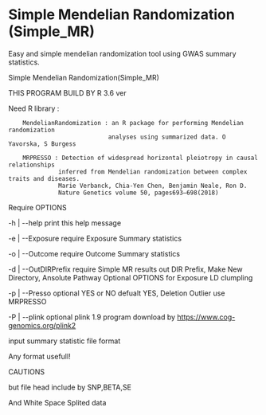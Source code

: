 # Simple Mendelian Randomization (Simple_MR)
Easy and simple mendelian randomization tool using GWAS summary statistics.


Simple Mendelian Randomization(Simple_MR)
  
THIS PROGRAM BUILD BY R 3.6 ver


Need R library :

        MendelianRandomization : an R package for performing Mendelian randomization
                                analyses using summarized data. O Yavorska, S Burgess

        MRPRESSO : Detection of widespread horizontal pleiotropy in causal relationships
                  inferred from Mendelian randomization between complex traits and diseases.
                  Marie Verbanck, Chia-Yen Chen, Benjamin Neale, Ron D.
                  Nature Genetics volume 50, pages693–698(2018)


Require OPTIONS

-h | --help                   print this help message

-e | --Exposure      require  Exposure Summary statistics

-o | --Outcome       require  Outcome Summary statistics

-d | --OutDIRPrefix  require  Simple MR results out DIR Prefix, Make New Directory, Ansolute Pathway
Optional OPTIONS for Exposure LD clumpling

-p | --Presso        optional YES or NO defualt YES, Deletion Outlier use MRPRESSO

-P | --plink         optional plink 1.9 program download by https://www.cog-genomics.org/plink2



input summary statistic file format

Any format usefull!

CAUTIONS

but file head include by SNP,BETA,SE

And White Space Splited data


